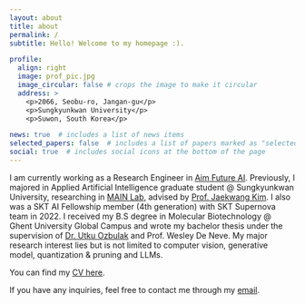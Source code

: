 ```yaml
---
layout: about
title: about
permalink: /
subtitle: Hello! Welcome to my homepage :).

profile:
  align: right
  image: prof_pic.jpg
  image_circular: false # crops the image to make it circular
  address: >
    <p>2066, Seobu-ro, Jangan-gu</p>
    <p>Sungkyunkwan University</p>
    <p>Suwon, South Korea</p>

news: true  # includes a list of news items
selected_papers: false  # includes a list of papers marked as "selected={true}"
social: true  # includes social icons at the bottom of the page
---
```


I am currently working as a Research Engineer in [Aim Future AI](https://aimfuture.ai/ko/). Previously, I majored in Applied Artificial Intelligence graduate student @ Sungkyunkwan University, researching in [MAIN Lab](https://sites.google.com/view/skku-milab), advised by [Prof. Jaekwang Kim](https://dramatic-samba-372.notion.site/Jaekwang-KIM-b5955ec7d50f488b8ff7bd29f9148641). I also was a SKT AI Fellowship member (4th generation) with SKT Supernova team in 2022. I received my B.S degree in Molecular Biotechnology @ Ghent University Global Campus and wrote my bachelor thesis under the supervision of [Dr. Utku Ozbulak](https://www.linkedin.com/in/utkuozbulak/) and Prof. Wesley De Neve. My major research interest lies but is not limited to computer vision, generative model, quantization & pruning and LLMs. 

You can find my [CV here](https://drive.google.com/file/d/1llWa0V-eV_wTFNlXdVHqIEpd94y-APEW/view?usp=sharing). 

If you have any inquiries, feel free to contact me through my [email](mailto:donggeunko@gmail.com).
